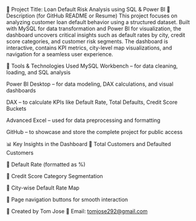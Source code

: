 📝 Project Title: Loan Default Risk Analysis using SQL & Power BI
📌 Description (for GitHub README or Resume)
This project focuses on analyzing customer loan default behavior using a structured dataset. Built with MySQL for data transformation and Power BI for visualization, the dashboard uncovers critical insights such as default rates by city, credit score categories, and customer risk segments. The dashboard is interactive, contains KPI metrics, city-level map visualizations, and navigation for a seamless user experience.

🧰 Tools & Technologies Used
MySQL Workbench – for data cleaning, loading, and SQL analysis

Power BI Desktop – for data modeling, DAX calculations, and visual dashboards

DAX – to calculate KPIs like Default Rate, Total Defaults, Credit Score Buckets

Advanced Excel – used for data preprocessing and formatting

GitHub – to showcase and store the complete project for public access

📊 Key Insights in the Dashboard
🔹 Total Customers and Defaulted Customers

🔹 Default Rate (formatted as %)

🔹 Credit Score Category Segmentation

🔹 City-wise Default Rate Map

🔹 Page navigation buttons for smooth interaction

👤 Created by
Tom Jose
📧 Email: tomjose292@gmail.com


